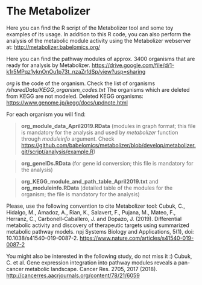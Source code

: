 # The Metabolizer

Here you can find the R script of the Metabolizer tool and some toy examples of its usage. 
In addition to this R code, you can also perform the analysis of the metabolic module activity using the Metabolizer webserver at: http://metabolizer.babelomics.org/

Here you can find the pathway modules of approx. 3400 organisms that are ready for analysis by Metabolizer. 
https://drive.google.com/file/d/1-k1r5MPqz1yknOnOu1p73t_nzaZrfdSp/view?usp=sharing

*org* is the code of the organism. Check the list of organisms */sharedData/KEGG_organism_codes.txt*
The organisms which are deleted from KEGG are not modeled. Deleted KEGG organisms: https://www.genome.jp/kegg/docs/updnote.html

For each organism you will find: 

> **org_module_data_April2019.RData** (modules in graph format; this file is mandatory for the analysis and used by *metabolizer* function through *moduleinfo* argument. Check https://github.com/babelomics/metabolizer/blob/develop/metabolizer.git/script/analysis/example.R)

> **org_geneIDs.RData** (for gene id conversion; this file is mandatory for the analysis)

> **org_KEGG_module_and_path_table_April2019.txt** and **org_moduleinfo.RData** (detailed table of the modules for the organism; the file is mandatory for the analysis)

Please, use the following convention to cite Metabolizer tool:
Cubuk, C., Hidalgo, M., Amadoz, A., Rian, K., Salavert, F., Pujana, M., Mateo, F., Herranz, C., Carbonell-Caballero, J. and Dopazo, J. (2019). Differential metabolic activity and discovery of therapeutic targets using summarized metabolic pathway models. npj Systems Biology and Applications, 5(1), doi: 10.1038/s41540-019-0087-2.
https://www.nature.com/articles/s41540-019-0087-2

You might also be interested in the following study, do not miss it :)
Cubuk, C. et al. Gene expression integration into pathway modules reveals a pan-cancer metabolic landscape. Cancer Res. 2705, 2017 (2018).
http://cancerres.aacrjournals.org/content/78/21/6059

